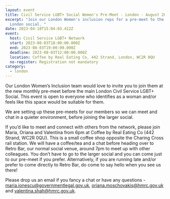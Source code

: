 ```yaml
---
layout: event
title: Civil Service LGBT+ Social Women's Pre-Meet - London - August 2023
excerpt: "Join our London Women's inclusion reps for a pre-meet to the regular
  London social. "
date: 2023-04-18T15:04:03.412Z
event:
  host: Civil Service LGBT+ Network
  start: 2023-08-03T18:00:00.000Z
  end: 2023-08-03T19:00:00.000Z
  deadline: 2023-08-03T12:00:00.000Z
  location: Coffee by Real Eating Co, 442 Strand, London, WC2R 0QU
  no-register: Registration not mandatory
category:
  - london
---
```

Our London Women’s Inclusion team would love to invite you to join them at the new monthly pre-meet before the main London Civil Service LGBT+ Social. This event is open to everyone who identifies as a woman and/or feels like this space would be suitable for them.

We are setting up these pre-meets for our members so we can meet and chat in a quieter environment, before joining the larger social. 

If you’d like to meet and connect with others from the network, please join Maria, Oriana and Valentina from 6pm at Coffee by Real Eating Co (442 Strand, WC2R 0QU). This is a small coffee shop opposite the Charing Cross rail station. We will have a coffee/tea and a chat before heading over to Retro Bar, our normal social venue, around 7pm to meet up with other colleagues. You don’t have to go to the larger social and you can come just to our pre-meet if you prefer. Alternatively, if you are running late and/or prefer to come directly to Retro Bar, do come to say hello when you see us there!

Please drop us an email if you fancy a chat or have any questions - [maria.ionescu@governmentlegal.gov.uk](maria.ionescu@governmentlegal.gov.uk), [oriana.moschovakis@hmrc.gov.uk](oriana.moschovakis@hmrc.gov.uk) and [valentina.shah@hmrc.gov.uk](valentina.shah@hmrc.gov.uk).